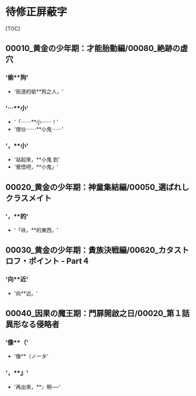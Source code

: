 # 待修正屏蔽字

[TOC]

## 00010_黄金の少年期：才能胎動編/00080_絶跡の虚穴

### '偷**狗'

- '街道的偷**狗之人，'

### '⋯**小'

- '「⋯⋯**小⋯⋯！'
- '傢伙⋯⋯**小鬼⋯⋯'

### '，**小'

- '站起來，**小鬼 到'
- '覺悟吧，**小鬼」'


## 00020_黄金の少年期：神童集結編/00050_選ばれしクラスメイト

### '，**的'

- '「呋，**的東西，'


## 00030_黄金の少年期：貴族決戦編/00620_カタストロフ・ポイント ‐ Part４

### '向**近'

- '向**近。'


## 00040_因果の魔王期：門扉開啟之日/00020_第１話　異形なる侵略者

### '像**（'

- '像**（ノータ'

### '，**』'

- '再出來，**』啊──'

